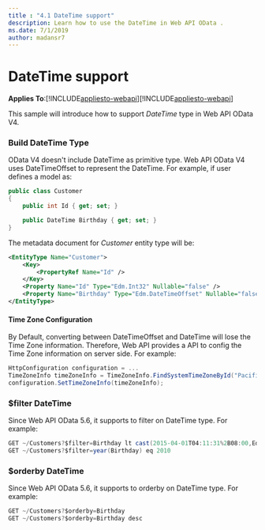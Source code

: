 ```yaml
---
title : "4.1 DateTime support"
description: Learn how to use the DateTime in Web API OData .
ms.date: 7/1/2019
author: madansr7
---
```


# DateTime support
**Applies To**:[!INCLUDE[appliesto-webapi](../includes/appliesto-webapi-v7.md)][!INCLUDE[appliesto-webapi](../includes/appliesto-webapi-v6.md)]

This sample will introduce how to support *DateTime* type in Web API OData V4.

### Build **DateTime** Type

OData V4 doesn't include DateTime as primitive type. Web API OData V4 uses DateTimeOffset to represent the DateTime.
For example, if user defines a model as:

```C#
public class Customer
{
    public int Id { get; set; }

    public DateTime Birthday { get; set; }
}
```

The metadata document for *Customer* entity type will be:

```XML
<EntityType Name="Customer">
    <Key>
        <PropertyRef Name="Id" />
    </Key>
    <Property Name="Id" Type="Edm.Int32" Nullable="false" />
    <Property Name="Birthday" Type="Edm.DateTimeOffset" Nullable="false" />
</EntityType>
```

#### Time Zone Configuration

By Default, converting between DateTimeOffset and DateTime will lose the Time Zone information. Therefore, Web API provides a API to config the Time Zone information on server side. For example:

```C#
HttpConfiguration configuration = ...
TimeZoneInfo timeZoneInfo = TimeZoneInfo.FindSystemTimeZoneById("Pacific Standard Time"); // -8:00
configuration.SetTimeZoneInfo(timeZoneInfo);
```

### $filter **DateTime**

Since Web API OData 5.6, it supports to filter on DateTime type. For example:

```C#
GET ~/Customers?$filter=Birthday lt cast(2015-04-01T04:11:31%2B08:00,Edm.DateTimeOffset)
GET ~/Customers?$filter=year(Birthday) eq 2010
```

### $orderby **DateTime**

Since Web API OData 5.6, it supports to orderby on DateTime type. For example:

```C#
GET ~/Customers?$orderby=Birthday
GET ~/Customers?$orderby=Birthday desc
```
